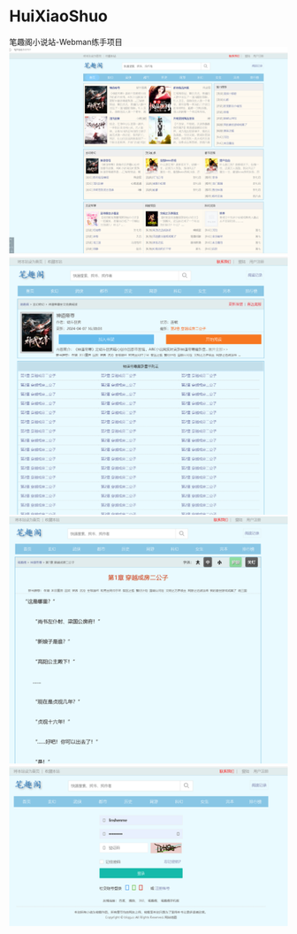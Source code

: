 # HuiXiaoShuo
笔趣阁小说站-Webman练手项目
![img.png](img.png)
![img_1.png](img_1.png)
![img_2.png](img_2.png)
![img_3.png](img_3.png)